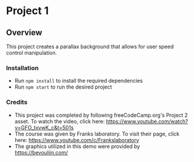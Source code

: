 # Project 1

## Overview

This project creates a parallax background that allows for user speed control manipulation.

### Installation

* Run `npm install` to install the required dependencies
* Run `npm start` to run the desired project

### Credits

* This project was completed by following freeCodeCamp.org's Project 2 asset.
  To watch the video, click here: https://www.youtube.com/watch?v=GFO_txvwK_c&t=501s
* The course was given by Franks laboratory. To visit their page, click
  here: https://www.youtube.com/c/Frankslaboratory
* The graphics utilized in this demo were provided by https://bevouliin.com/

